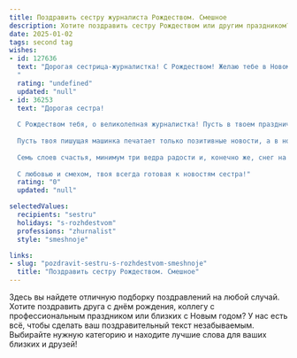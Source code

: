 ```yaml
---
title: Поздравить сестру журналиста Рождеством. Смешное
description: Хотите поздравить сестру Рождеством или другим праздником? Наш ИИ создаст незабываемое поздравление, а вы обязательно выделитесь среди других.  
date: 2025-01-02
tags: second tag
wishes:
- id: 127636
  text: "Дорогая сестрица-журналистка! С Рождеством! Желаю тебе в Новом году таких сенсационных новостей в личной жизни, что завидовать будут даже папарацци, а все твои эксклюзивы будут исключительно позитивными и радостными! Пусть твой год будет полон ярких событий, достойных первой полосы, и пусть тебе всегда хватает места на флешке для хранения счастливых воспоминаний!
  "
  rating: "undefined"
  updated: "null"
- id: 36253
  text: "Дорогая сестра!
  
  С Рождеством тебя, о великолепная журналистка! Пусть в твоем праздничном репортаже будет только хорошее — ни одного провального сюжета и ни одного досадного фейла! Желаю, чтобы праздники были наполнены не только яркими заголовками, но и теплом, радостью и вкусными угощениями, о которых ты потом напишешь на страницах своей жизни!
  
  Пусть твоя пишущая машинка печатает только позитивные новости, а в новогоднем блоге будут только веселые комментарии и лайки от твоих читателей. Пусть твой неповторимый стиль делает каждого собеседника по-настоящему интересным, как заголовок на первой полосе!
  
  Семь слоев счастья, минимум три ведра радости и, конечно же, снег на твоем пути только для создания идеальных зимних фотографий. Пусть твой путь будет освещен огнями вдохновения, а после праздников не останется ни единого «разберусь позже»!
  
  С любовью и смехом, твоя всегда готовая к новостям сестра!"
  rating: "0"
  updated: "null"

selectedValues:
  recipients: "sestru"
  holidays: "s-rozhdestvom"
  professions: "zhurnalist"
  style: "smeshnoje"

links:
- slug: "pozdravit-sestru-s-rozhdestvom-smeshnoje"
  title: "Поздравить сестру Рождеством. Смешное"
---
```


Здесь вы найдете отличную подборку поздравлений на любой случай. 
Хотите поздравить друга с днём рождения, коллегу с профессиональным праздником или близких с Новым годом? У нас есть всё, чтобы сделать ваш поздравительный текст незабываемым. Выбирайте нужную категорию и находите лучшие слова для ваших близких и друзей!
